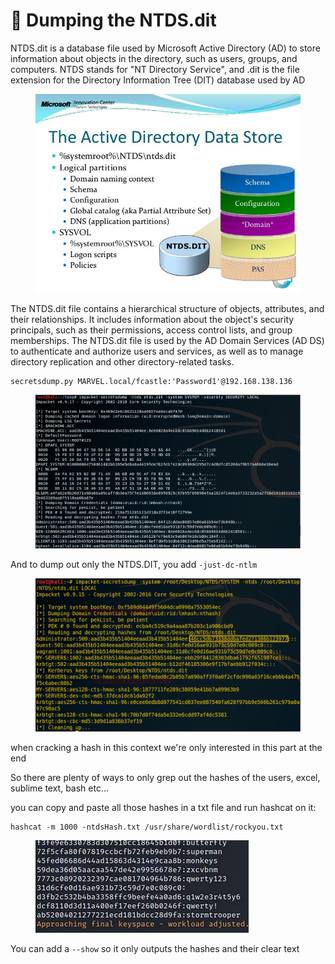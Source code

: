 # 🥟 Dumping the NTDS.dit

NTDS.dit is a database file used by Microsoft Active Directory (AD) to store information about objects in the directory, such as users, groups, and computers. NTDS stands for "NT Directory Service", and .dit is the file extension for the Directory Information Tree (DIT) database used by AD

<figure><img src="../../../.gitbook/assets/image (17) (1) (1) (1).png" alt=""><figcaption></figcaption></figure>

The NTDS.dit file contains a hierarchical structure of objects, attributes, and their relationships. It includes information about the object's security principals, such as their permissions, access control lists, and group memberships. The NTDS.dit file is used by the AD Domain Services (AD DS) to authenticate and authorize users and services, as well as to manage directory replication and other directory-related tasks.

```
secretsdump.py MARVEL.local/fcastle:'Password1'@192.168.138.136
```

<figure><img src="../../../.gitbook/assets/image (18) (1) (1) (1).png" alt=""><figcaption></figcaption></figure>

And to dump out only the NTDS.DIT, you add  `-just-dc-ntlm`

<figure><img src="../../../.gitbook/assets/image (19) (1) (1).png" alt=""><figcaption></figcaption></figure>

when cracking a hash in this context we're only interested in this part at the end

So there are plenty of ways to only grep out the hashes of the users, excel, sublime text, bash etc...

you can copy and paste all those hashes in a txt file and run hashcat on it:

```
hashcat -m 1000 -ntdsHash.txt /usr/share/wordlist/rockyou.txt
```

<figure><img src="../../../.gitbook/assets/image (20) (1) (1).png" alt=""><figcaption></figcaption></figure>

You can add a `--show` so it only outputs the hashes and their clear text
